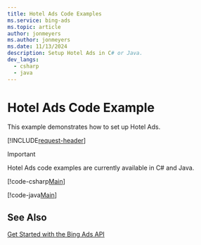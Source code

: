 ```yaml
---
title: Hotel Ads Code Examples
ms.service: bing-ads
ms.topic: article
author: jonmeyers
ms.author: jonmeyers
ms.date: 11/13/2024
description: Setup Hotel Ads in C# or Java.
dev_langs:
  - csharp
  - java
---
```

# Hotel Ads Code Example
This example demonstrates how to set up Hotel Ads.

[!INCLUDE[request-header](./includes/code-tips.md)]

> [!IMPORTANT]
> Hotel Ads code examples are currently available in C# and Java.

[!code-csharp[Main](../../../BingAds-dotNet-SDK/examples/BingAdsExamples/BingAdsExamplesLibrary/v13/HotelAds.cs)]

[!code-java[Main](../../../BingAds-Java-SDK/examples/BingAdsDesktopApp/src/main/java/com/microsoft/bingads/examples/v13/HotelAds.java)]

## See Also
[Get Started with the Bing Ads API](get-started.md)  
